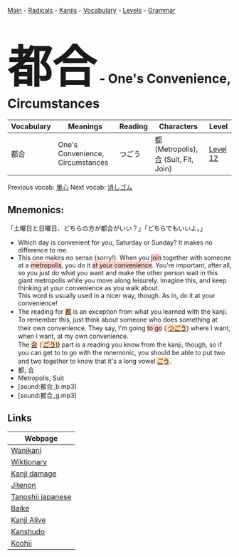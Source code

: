 <style> bigfont {font-size: 100px}</style>
[Main](../README.md) -
[Radicals](../radicals.md) -
[Kanjis](../kanjis.md) -
[Vocabulary](../vocabulary.md) -
[Levels](../levels.md) -
[Grammar](../grammar.md)
# <bigfont> 都合</bigfont> - One's Convenience, Circumstances 

| Vocabulary | Meanings | Reading | Characters | Level |
| --- | --- | --- | --- | --- |
| 都合 | One's Convenience, Circumstances | つごう |  [都](../kanjis/都.md) (Metropolis), [合](../kanjis/合.md) (Suit, Fit, Join) | [Level 12](../levels/wk_level12.md) |

Previous vocab: [里心](里心.md) Next vocab: [消しゴム](消しゴム.md) 

## Mnemonics:
「土曜日と日曜日、どちらの方が都合がいい？」「どちらでもいいよ。」
* Which day is convenient for you, Saturday or Sunday? It makes no difference to me.
* This one makes no sense (sorry!). When you <span style="background-color:#ffcccb"> join</span> together with someone at a <span style="background-color:#ffcccb"> metropolis</span>, you do it <span style="background-color:#ffcccb"> at your convenience</span>. You're important, after all, so you just do what you want and make the other person wait in this giant metropolis while you move along leisurely. Imagine this, and keep thinking at your convenience as you walk about.<br />This word is usually used in a nicer way, though. As in, do it at your convenience!
* The reading for <span style="background-color:#fed8b1"> [都](https://jisho.org/search/都)</span> is an exception from what you learned with the kanji. To remember this, just think about someone who does something at their own convenience. They say, I'm going <span style="background-color:#ffcccb"> to go</span> (<span style="background-color:#fed8b1"> [つごう](https://jisho.org/search/つごう)</span>) where I want, when I want, at my own convenience.<br />The <span style="background-color:#fed8b1"> [合](https://jisho.org/search/合)</span> (<span style="background-color:#fed8b1"> [ごう)]([ごう](https://jisho.org/search/ごう)))</span> part is a reading you know from the kanji, though, so if you can get to to go with the mnemonic, you should be able to put two and two together to know that it's a long vowel <span style="background-color:#fed8b1"> [ごう](https://jisho.org/search/ごう)</span>.
* 都, 合
* Metropolis, Suit
* [sound:都合_b.mp3]
* [sound:都合_g.mp3]


## Links 

| Webpage |
| --- |
| [Wanikani          ](https://www.wanikani.com/kanji/都合) |
| [Wiktionary        ](https://en.wiktionary.org/wiki/都合) |
| [Kanji damage      ](http://www.kanjidamage.com/kanji/search?utf8=✓&q=都合) |
| [Jitenon           ](https://jitenon.com/kanji/都合) |
| [Tanoshii japanese ](https://www.tanoshiijapanese.com/dictionary/kanji.cfm?k=都合) |
| [Baike             ](https://baike.baidu.com/item/都合) |
| [Kanji Alive       ](https://app.kanjialive.com/都合) |
| [Kanshudo          ](https://www.kanshudo.com/searchmn?q=都合) |
| [Koohii            ](https://kanji.koohii.com/study/kanji/都合) |
